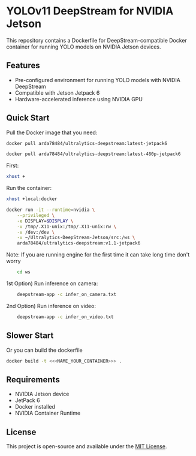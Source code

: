 # YOLOv11 DeepStream for NVIDIA Jetson

This repository contains a Dockerfile for DeepStream-compatible Docker container for running YOLO models on NVIDIA Jetson devices.

## Features

- Pre-configured environment for running YOLO models with NVIDIA DeepStream
- Compatible with Jetson Jetpack 6
- Hardware-accelerated inference using NVIDIA GPU

## Quick Start

Pull the Docker image that you need:

```bash
docker pull arda78484/ultralytics-deepstream:latest-jetpack6
```
```bash
docker pull arda78484/ultralytics-deepstream:latest-480p-jetpack6
```
First:
```bash
xhost +
```

Run the container:
```bash
xhost +local:docker
```
```bash
docker run -it --runtime=nvidia \
    --privileged \
    -e DISPLAY=$DISPLAY \
    -v /tmp/.X11-unix:/tmp/.X11-unix:rw \
    -v /dev:/dev \
    -v ~/Ultralytics-DeepStream-Jetson/src:/ws \
    arda78484/ultralytics-deepstream:v1.1-jetpack6
```
Note: If you are running engine for the first time it can take long time don't worry
```bash
    cd ws
```   
1st Option) Run inference on camera:
```bash
    deepstream-app -c infer_on_camera.txt
```
2nd Option) Run inference on video:
```bash
    deepstream-app -c infer_on_video.txt
```

## Slower Start

Or you can build the dockerfile


```bash
docker build -t <<<NAME_YOUR_CONTAINER>>> .
```

## Requirements

- NVIDIA Jetson device
- JetPack 6
- Docker installed
- NVIDIA Container Runtime

## License

This project is open-source and available under the [MIT License](LICENSE).
